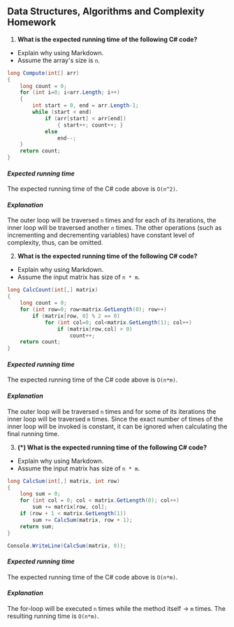 ## Data Structures, Algorithms and Complexity Homework

1. **What is the expected running time of the following C# code?**
  - Explain why using Markdown.
  - Assume the array's size is `n`.

  ```cs
  long Compute(int[] arr)
  {
      long count = 0;
      for (int i=0; i<arr.Length; i++)
      {
          int start = 0, end = arr.Length-1;
          while (start < end)
              if (arr[start] < arr[end])
                  { start++; count++; }
              else 
                  end--;
      }
      return count;
  }
  ```
  
  #### _Expected running time_
  The expected running time of the C# code above is `O(n^2)`.
  #### _Explanation_
  The outer loop will be traversed `n` times and for each of its iterations, the inner loop will be traversed
  another `n` times. The other operations (such as incrementing and decrementing variables) have constant level 
  of complexity, thus, can be omitted.
  
2. **What is the expected running time of the following C# code?**
  - Explain why using Markdown.
  - Assume the input matrix has size of `n * m`.

  ```cs
  long CalcCount(int[,] matrix)
  {
      long count = 0;
      for (int row=0; row<matrix.GetLength(0); row++)
          if (matrix[row, 0] % 2 == 0)
              for (int col=0; col<matrix.GetLength(1); col++)
                  if (matrix[row,col] > 0)
                      count++;
      return count;
  }
  ```
  
  #### _Expected running time_
  The expected running time of the C# code above is `O(n*m)`.
  #### _Explanation_
  The outer loop will be traversed `n` times and for some of its iterations the inner loop will be traversed `m` times. 
  Since the exact number of times of the inner loop will be invoked is constant, it can be ignored when calculating 
  the final running time.

3. **(*) What is the expected running time of the following C# code?**
  - Explain why using Markdown.
  - Assume the input matrix has size of `n * m`.

  ```cs
  long CalcSum(int[,] matrix, int row)
  {
      long sum = 0;
      for (int col = 0; col < matrix.GetLength(0); col++) 
          sum += matrix[row, col];
      if (row + 1 < matrix.GetLength(1)) 
          sum += CalcSum(matrix, row + 1);
      return sum;
  }
  
  Console.WriteLine(CalcSum(matrix, 0));
  ```

  #### _Expected running time_
  The expected running time of the C# code above is `O(n*m)`.
  #### _Explanation_
  The for-loop will be executed `n` times while the method itself -> `m` times. 
  The resulting running time is `O(n*m)`.

